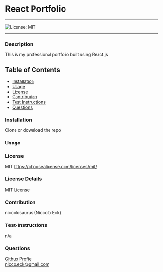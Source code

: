 # React Portfolio

---

![License: MIT](https://img.shields.io/badge/License-MIT-yellow.svg)

---

### Description

This is my professional portfolio built using React.js

## Table of Contents

- [Installation](#installation)
- [Usage](#usage)
- [License](#license)
- [Contribution](#contribution)
- [Test Instructions](#test-instructions)
- [Questions](#questions)

### Installation

Clone or download the repo

### Usage

### License

MIT
https://choosealicense.com/licenses/mit/

### License Details

MIT License

### Contribution

niccolosaurus (Niccolo Eck)

### Test-Instructions

n/a

### Questions

[Github Profie](https://github.com/niccolosaurus) </br>
nicco.eck@gmail.com </br>
